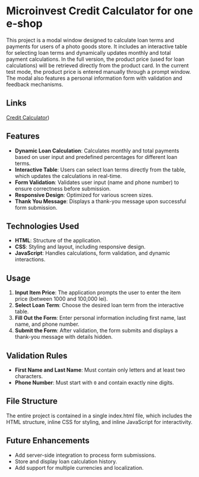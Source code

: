 # Microinvest Credit Calculator for one e-shop

This project is a modal window designed to calculate loan terms and payments for users of a photo goods store.
It includes an interactive table for selecting loan terms and dynamically updates monthly and total payment calculations.
In the full version, the product price (used for loan calculations) will be retrieved directly from the product card. 
In the current test mode, the product price is entered manually through a prompt window.
The modal also features a personal information form with validation and feedback mechanisms.

## Links
[Credit Calculator](https://axinitm.github.io/Max-Credit/))

## Features
- **Dynamic Loan Calculation**: Calculates monthly and total payments based on user input and predefined percentages for different loan terms.
- **Interactive Table**: Users can select loan terms directly from the table, which updates the calculations in real-time.
- **Form Validation**: Validates user input (name and phone number) to ensure correctness before submission.
- **Responsive Design**: Optimized for various screen sizes.
- **Thank You Message**: Displays a thank-you message upon successful form submission.

## Technologies Used
- **HTML**: Structure of the application.
- **CSS**: Styling and layout, including responsive design.
- **JavaScript**: Handles calculations, form validation, and dynamic interactions.

## Usage
1. **Input Item Price**: The application prompts the user to enter the item price (between 1000 and 100,000 lei).
2. **Select Loan Term**: Choose the desired loan term from the interactive table.
3. **Fill Out the Form**: Enter personal information including first name, last name, and phone number.
4. **Submit the Form**: After validation, the form submits and displays a thank-you message with details hidden.

## Validation Rules
- **First Name and Last Name**: Must contain only letters and at least two characters.
- **Phone Number**: Must start with `0` and contain exactly nine digits.

## File Structure
The entire project is contained in a single index.html file, which includes the HTML structure, inline CSS for styling, and inline JavaScript for interactivity.

## Future Enhancements
- Add server-side integration to process form submissions.
- Store and display loan calculation history.
- Add support for multiple currencies and localization.


